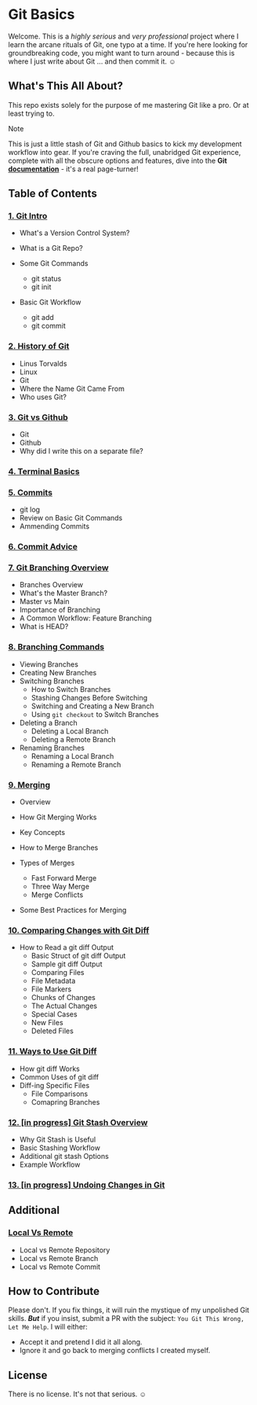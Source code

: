 # Git Basics

Welcome. This is a _highly serious_ and _very professional_ project where I learn the arcane rituals of Git, one typo at a time. If you're here looking for groundbreaking code, you might want to turn around - because this is where I just write about Git ... and then commit it. &#9786;

## What's This All About?

This repo exists solely for the purpose of me mastering Git like a pro. Or at least trying to.

> [!Note]
> This is just a little stash of Git and Github basics to kick my development workflow into gear. If you're craving the full, unabridged Git experience, complete with all the obscure options and features, dive into the **Git [documentation](https://git-scm.com/docs)** - it's a real page-turner!

## Table of Contents

### [1. Git Intro](1-git-intro.md)

- What's a Version Control System?

- What is a Git Repo?

- Some Git Commands

  - git status
  - git init

- Basic Git Workflow
  - git add
  - git commit

### [2. History of Git](2-history-of-git.md)

- Linus Torvalds
- Linux
- Git
- Where the Name Git Came From
- Who uses Git?

### [3. Git vs Github](3-git-vs-github.md)

- Git
- Github
- Why did I write this on a separate file?

### [4. Terminal Basics](4-terminal-basics.md)

### [5. Commits](5-more-about-commits.md)

- git log
- Review on Basic Git Commands
- Ammending Commits

### [6. Commit Advice](6-commit-advice.md)

### [7. Git Branching Overview](7-git-branching.md)

- Branches Overview
- What's the Master Branch?
- Master vs Main
- Importance of Branching
- A Common Workflow: Feature Branching
- What is HEAD?

### [8. Branching Commands](8-more-about-branching.md)

- Viewing Branches
- Creating New Branches
- Switching Branches
  - How to Switch Branches
  - Stashing Changes Before Switching
  - Switching and Creating a New Branch
  - Using `git checkout` to Switch Branches
- Deleting a Branch
  - Deleting a Local Branch
  - Deleting a Remote Branch
- Renaming Branches
  - Renaming a Local Branch
  - Renaming a Remote Branch

### [9. Merging](9-git-merging.md)

- Overview
- How Git Merging Works
- Key Concepts
- How to Merge Branches
- Types of Merges

  - Fast Forward Merge
  - Three Way Merge
  - Merge Conflicts

- Some Best Practices for Merging

### [10. Comparing Changes with Git Diff](10-git-diff-overview.md)

- How to Read a git diff Output
  - Basic Struct of git diff Output
  - Sample git diff Output
  - Comparing Files
  - File Metadata
  - File Markers
  - Chunks of Changes
  - The Actual Changes
  - Special Cases
  - New Files
  - Deleted Files

### [11. Ways to Use Git Diff](11-ways-to-use-git-diff.md)

- How git diff Works
- Common Uses of git diff
- Diff-ing Specific Files
  - File Comparisons
  - Comapring Branches

### [12. [in progress] Git Stash Overview](12-git-stash.md)

- Why Git Stash is Useful
- Basic Stashing Workflow
- Additional git stash Options
- Example Workflow

### [13. [in progress] Undoing Changes in Git](13-undo-changes.md)

## Additional

### [Local Vs Remote](additional-local-vs-remote.md)

- Local vs Remote Repository
- Local vs Remote Branch
- Local vs Remote Commit

## How to Contribute

Please don't. If you fix things, it will ruin the mystique of my unpolished Git skills. **_But_** if you insist, submit a PR with the subject: `You Git This Wrong, Let Me Help`. I will either:

- Accept it and pretend I did it all along.
- Ignore it and go back to merging conflicts I created myself.

## License

There is no license. It's not that serious. &#9786;
